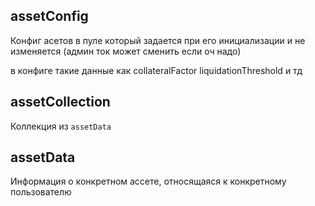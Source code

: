 
## assetConfig
Конфиг асетов в пуле который задается при его инициализации и не изменяется (админ ток может сменить если оч надо)

в конфиге такие данные как collateralFactor liquidationThreshold и тд

## assetCollection
Коллекция из `assetData`

## assetData
Информация о конкретном ассете, относящаяся к конкретному пользователю




